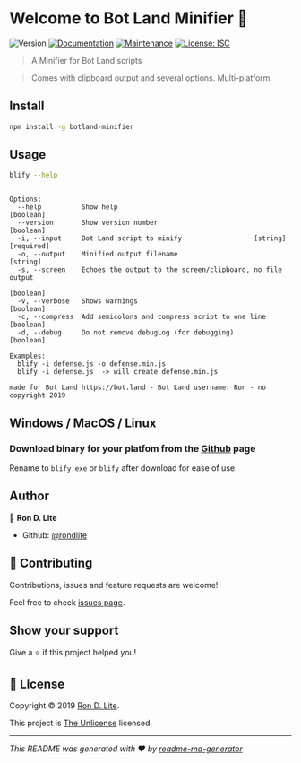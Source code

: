 # Welcome to Bot Land Minifier 👋
![Version](https://img.shields.io/badge/version-2.2.1-blue.svg?cacheSeconds=2592000)
[![Documentation](https://img.shields.io/badge/documentation-yes-brightgreen.svg)](https://github.com/rondlite/botland-minifier#readme)
[![Maintenance](https://img.shields.io/badge/Maintained%3F-yes-green.svg)](https://github.com/rondlite/botland-minifier/graphs/commit-activity)
[![License: ISC](https://img.shields.io/github/license/rondlite/botland-minifier)](https://github.com/rondlite/botland-minifier/blob/master/LICENSE.md)

> A Minifier for Bot Land scripts

> Comes with clipboard output and several options. Multi-platform.

## Install

```sh
npm install -g botland-minifier
```

## Usage

```sh
blify --help
```


```

Options:
  --help          Show help                                            [boolean]
  --version       Show version number                                  [boolean]
  -i, --input     Bot Land script to minify                  [string] [required]
  -o, --output    Minified output filename                              [string]
  -s, --screen    Echoes the output to the screen/clipboard, no file output
                                                                       [boolean]
  -v, --verbose   Shows warnings                                       [boolean]
  -c, --compress  Add semicolons and compress script to one line       [boolean]
  -d, --debug     Do not remove debugLog (for debugging)               [boolean]

Examples:
  blify -i defense.js -o defense.min.js
  blify -i defense.js  -> will create defense.min.js

made for Bot Land https://bot.land - Bot Land username: Ron - no copyright 2019

```

## Windows / MacOS / Linux


### Download binary for your platfom from the [Github](https://github.com/rondlite/botland-minifier/) page
Rename to `blify.exe` or `blify` after download for ease of use.

## Author

👤 **Ron D. Lite**

* Github: [@rondlite](https://github.com/rondlite)

## 🤝 Contributing

Contributions, issues and feature requests are welcome!

Feel free to check [issues page](https://github.com/rondlite/botland-minifier/issues).

## Show your support

Give a ⭐️ if this project helped you!


## 📝 License

Copyright © 2019 [Ron D. Lite](https://github.com/rondlite).

This project is [The Unlicense](https://github.com/rondlite/botland-minifier/blob/master/LICENSE.md) licensed.

***
_This README was generated with ❤️ by [readme-md-generator](https://github.com/kefranabg/readme-md-generator)_
